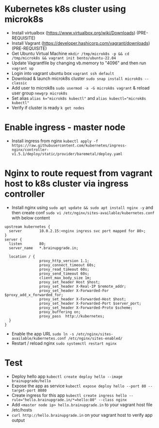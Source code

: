 # Kubernetes k8s cluster using microk8s
- Install virtualbox (https://www.virtualbox.org/wiki/Downloads) (PRE-REQUISITE)
- Install Vagrant (https://developer.hashicorp.com/vagrant/downloads) (PRE-REQUISITE)
- Get Ubuntu Virtual Machine `mkdir /tmp/microk8s -p && cd /tmp/microk8s && vagrant init bento/ubuntu-22.04`
- Update Vagrantfile by changing vb.memory to "4096" and then run `vagrant up`
- Login into vagrant ubuntu box `vagrant ssh default`
- Download & launch microk8s cluster `sudo snap install microk8s --classic`
- Add user to microk8s `sudo usermod -a -G microk8s vagrant` & reload user group `newgrp microk8s`
- Set alias `alias k="microk8s kubectl"` and `alias kubectl="microk8s kubectl"`
- Verify if cluster is ready `k get nodes`

# Enable ingress - master node 
- Install ingress from nginx `kubectl apply -f https://raw.githubusercontent.com/kubernetes/ingress-nginx/controller-v1.5.1/deploy/static/provider/baremetal/deploy.yaml`

# Nginx to route request from vagrant host to k8s cluster via ingress controller
- Install nginx using `sudo apt update && sudo apt install nginx -y` and then create conf `sudo vi /etc/nginx/sites-available/kubernetes.conf` with below content
```
upstream kubernetes {
  server        10.0.2.15:<nginx ingress svc port mapped for 80>;
}
server {
  listen        80;
  server_name   *.brainupgrade.in;

  location / {
                proxy_http_version 1.1;
                proxy_connect_timeout 60s;
                proxy_read_timeout 60s;
                proxy_send_timeout 60s;
                client_max_body_size 1m;
                proxy_set_header Host $host;
                proxy_set_header X-Real-IP $remote_addr;
                proxy_set_header X-Forwarded-For $proxy_add_x_forwarded_for;
                proxy_set_header X-Forwarded-Host $host;
                proxy_set_header X-Forwarded-Port $server_port;
                proxy_set_header X-Forwarded-Proto $scheme;
                proxy_buffering on;
                proxy_pass  http://kubernetes;
  }
}
```
- Enable the app URL `sudo ln -s /etc/nginx/sites-available/kubernetes.conf /etc/nginx/sites-enabled/`
- Restart / reload nginx `sudo systemctl restart nginx`
# Test 
- Deploy hello app `kubectl create deploy hello --image brainupgrade/hello`
- Expose the app as service `kubectl expose deploy hello --port 80 --target-port 8080`
- Create ingress for this app `kubectl create ingress hello --rule="hello.brainupgrade.in/*=hello:80" --class nginx`
- Add `<master node ip> hello.brainupgrade.in` to your vagrant host file /etc/hosts
- `curl http://hello.brainupgrade.in` on your vagrant host to verify app output
